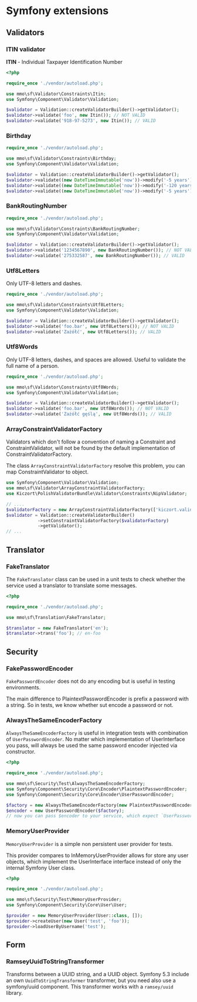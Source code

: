 # Symfony extensions

## Validators

### ITIN validator

**ITIN** - Individual Taxpayer Identification Number

```php
<?php

require_once './vendor/autoload.php';

use mmo\sf\Validator\Constraints\Itin;
use Symfony\Component\Validator\Validation;

$validator = Validation::createValidatorBuilder()->getValidator();
$validator->validate('foo', new Itin()); // NOT VALID
$validator->validate('918-97-5273', new Itin()); // VALID
```

### Birthday

```php
require_once './vendor/autoload.php';

use mmo\sf\Validator\Constraints\Birthday;
use Symfony\Component\Validator\Validation;

$validator = Validation::createValidatorBuilder()->getValidator();
$validator->validate((new DateTimeImmutable('now'))->modify('-5 years'), new Birthday(['minAge' => 18])); // NOT VALID
$validator->validate((new DateTimeImmutable('now'))->modify('-120 years'), new Birthday()); // NOT VALID
$validator->validate((new DateTimeImmutable('now'))->modify('-5 years'), new Birthday()); // VALID
```

### BankRoutingNumber

```php
require_once './vendor/autoload.php';

use mmo\sf\Validator\Constraints\BankRoutingNumber;
use Symfony\Component\Validator\Validation;

$validator = Validation::createValidatorBuilder()->getValidator();
$validator->validate('1234567890', new BankRoutingNumber()); // NOT VALID
$validator->validate('275332587', new BankRoutingNumber()); // VALID
```

### Utf8Letters

Only UTF-8 letters and dashes.

```php
require_once './vendor/autoload.php';

use mmo\sf\Validator\Constraints\Utf8Letters;
use Symfony\Component\Validator\Validation;

$validator = Validation::createValidatorBuilder()->getValidator();
$validator->validate('foo.bar', new Utf8Letters()); // NOT VALID
$validator->validate('Zażółć', new Utf8Letters()); // VALID
```

### Utf8Words

Only UTF-8 letters, dashes, and spaces are allowed. Useful to validate the full name of a person.

```php
require_once './vendor/autoload.php';

use mmo\sf\Validator\Constraints\Utf8Words;
use Symfony\Component\Validator\Validation;

$validator = Validation::createValidatorBuilder()->getValidator();
$validator->validate('foo.bar', new Utf8Words()); // NOT VALID
$validator->validate('Zażółć gęślą', new Utf8Words()); // VALID
```

### ArrayConstraintValidatorFactory

Validators which don't follow a convention of naming a Constraint and ConstraintValidator,
will not be found by the default implementation of ConstraintValidatorFactory.

The class `ArrayConstraintValidatorFactory` resolve this problem, you can map ConstraintValidator to object.

```php
use Symfony\Component\Validator\Validation;
use mmo\sf\Validator\ArrayConstraintValidatorFactory;
use Kiczort\PolishValidatorBundle\Validator\Constraints\NipValidator;

// ....
$validatorFactory = new ArrayConstraintValidatorFactory(['kiczort.validator.nip' => new NipValidator()]);
$validator = Validation::createValidatorBuilder()
            ->setConstraintValidatorFactory($validatorFactory)
            ->getValidator();
// ...
```

## Translator

### FakeTranslator

The `FakeTranslator` class can be used in a unit tests to check whether the service used a translator to translate some messages.

```php
<?php

require_once './vendor/autoload.php';

use mmo\sf\Translation\FakeTranslator;

$translator = new FakeTranslator('en');
$translator->trans('foo'); // en-foo
```

## Security

### FakePasswordEncoder

`FakePasswordEncoder` does not do any encoding but is useful in testing environments.

The main difference to PlaintextPasswordEncoder is prefix a password with a string.
So in tests, we know whether sut encode a password or not.

### AlwaysTheSameEncoderFactory

`AlwaysTheSameEncoderFactory`  is useful in integration tests with combination of `UserPasswordEncoder`. No matter which implementation of UserInterface you pass,
will always be used the same password encoder injected via constructor.

```php
<?php

require_once './vendor/autoload.php';

use mmo\sf\Security\Test\AlwaysTheSameEncoderFactory;
use Symfony\Component\Security\Core\Encoder\PlaintextPasswordEncoder;
use Symfony\Component\Security\Core\Encoder\UserPasswordEncoder;

$factory = new AlwaysTheSameEncoderFactory(new PlaintextPasswordEncoder());
$encoder = new UserPasswordEncoder($factory);
// now you can pass $encoder to your service, which expect `UserPasswordEncoderInterface`
```

### MemoryUserProvider

`MemoryUserProvider` is a simple non persistent user provider for tests.

This provider compares to InMemoryUserProvider allows for store any user objects,
which implement the UserInterface interface instead of only the internal Symfony User class.

```php
<?php

require_once './vendor/autoload.php';

use mmo\sf\Security\Test\MemoryUserProvider;
use Symfony\Component\Security\Core\User\User;

$provider = new MemoryUserProvider(User::class, []);
$provider->createUser(new User('test', 'foo'));
$provider->loadUserByUsername('test');
```

## Form

### RamseyUuidToStringTransformer

Transforms between a UUID string, and a UUID object.
Symfony 5.3 include an own `UuidToStringTransformer` transformer, but you need also use a symfony/uuid component.
This transformer works with a `ramsey/uuid` library.
